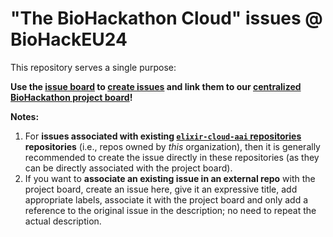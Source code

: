 # "The BioHackathon Cloud" issues @ BioHackEU24

This repository serves a single purpose:

**Use the [issue board](https://github.com/elixir-cloud-aai/biohackeu24/issues) to
[create issues](https://github.com/elixir-cloud-aai/biohackeu24/issues/new/choose)
and link them to our [centralized BioHackathon project
board](https://github.com/orgs/elixir-cloud-aai/projects/23)!**

**Notes:**

1. For **issues associated with existing [`elixir-cloud-aai`
   repositories](https://github.com/elixir-cloud-aai) repositories** (i.e., repos
   owned by _this_ organization), then it is generally recommended to create
   the issue directly in these repositories (as they can be directly associated with
   the project board).
2. If you want to **associate an existing issue in an external repo** with the project
   board, create an issue here, give it an expressive title, add appropriate labels,
   associate it with the project board and only add a reference to the original
   issue in the description; no need to repeat the actual description. 
